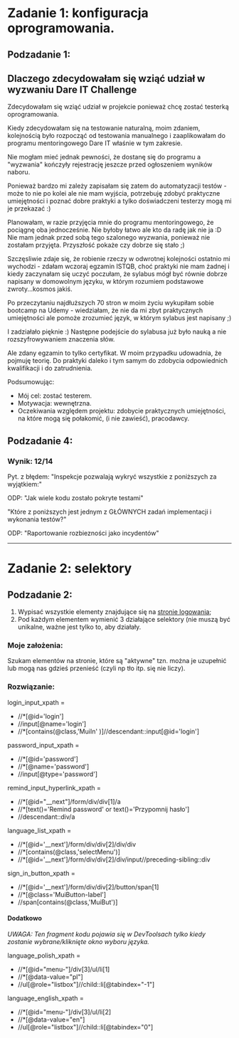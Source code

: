
# Zadanie 1: konfiguracja oprogramowania.

## Podzadanie 1:
## Dlaczego zdecydowałam się wziąć udział w wyzwaniu Dare IT Challenge


Zdecydowałam się wziąć udział w projekcie ponieważ chcę zostać testerką oprogramowania. 

Kiedy zdecydowałam się na testowanie naturalną, moim zdaniem, kolejnością było rozpocząć od  testowania manualnego i zaaplikowałam do programu mentoringowego Dare IT właśnie w tym zakresie. 

Nie mogłam mieć jednak pewności, że dostanę się do programu a "wyzwania" kończyły rejestrację jeszcze przed ogłoszeniem wyników naboru. 

Ponieważ bardzo mi zależy zapisałam się zatem do automatyzacji testów - może to nie po kolei ale nie mam wyjścia, potrzebuję zdobyć praktyczne umiejętności i poznać dobre praktyki a tylko doświadczeni testerzy mogą mi je przekazać :)

Planowałam, w razie przyjęcia mnie do programu mentoringowego, że pociągnę oba jednocześnie. Nie byłoby łatwo ale kto da radę jak nie ja :D 
Nie mam jednak przed sobą tego szalonego wyzwania, ponieważ nie zostałam przyjęta. Przyszłość pokaże czy dobrze się stało ;)  

Szczęsliwie zdaje się, że robienie rzeczy w odwrotnej kolejności ostatnio mi wychodzi - zdałam wczoraj egzamin ISTQB,
choć praktyki nie mam żadnej i kiedy zaczynałam się uczyć poczułam, że sylabus mógł być równie dobrze napisany w domowolnym 
języku, w którym rozumiem podstawowe zwroty...kosmos jakiś.

Po przeczytaniu najdłuższych 70 stron w moim życiu wykupiłam sobie bootcamp na Udemy - wiedziałam, że nie da mi zbyt praktycznych umiejętności ale pomoże zrozumieć język, w którym sylabus jest napisany ;) 

I zadziałało pięknie :) Następne podejście do sylabusa już było nauką a nie rozszyfrowywaniem znaczenia słów.

Ale zdany egzamin to tylko certyfikat. W moim przypadku udowadnia, 
że pojmuję teorię. 
Do praktyki daleko i tym samym do zdobycia odpowiednich kwalifikacji i do zatrudnienia.

Podsumowując:
- Mój cel: zostać testerem.
- Motywacja: wewnętrzna.
- Oczekiwania względem projektu: zdobycie praktycznych umiejętności, na które mogą się połakomić, (i nie zawieść),  pracodawcy.

## Podzadanie 4:

### Wynik: 12/14

Pyt. z błędem:
"Inspekcje pozwalają wykryć wszystkie z poniższych za wyjątkiem:"

ODP: "Jak wiele kodu zostało pokryte testami"

"Które z poniższych jest jednym z GŁÓWNYCH zadań implementacji i wykonania testów?"

ODP: "Raportowanie rozbiezności jako incydentów"



***

# Zadanie 2: selektory

## Podzadanie 2:

1. Wypisać wszystkie elementy znajdujące się na [stronie logowania](https://scouts-test.futbolkolektyw.pl/en/login?redirected=true);
2. Pod każdym elementem wymienić 3 działające selektory (nie muszą być unikalne, ważne jest tylko to, aby działały.

### Moje założenia:
Szukam elementów na stronie, które są "aktywne" tzn. można je uzupełnić lub mogą nas gdzieś przenieść
  (czyli np tło itp. się nie liczy).

### Rozwiązanie:

login_input_xpath =

* //*[@id='login']
* //input[@name='login']
* //*[contains(@class,'MuiIn' )]//descendant::input[@id='login']

password_input_xpath =

* //*[@id='password']
* //*[@name='password']
* //input[@type='password']

remind_input_hyperlink_xpath =

* //*[@id="__next"]/form/div/div[1]/a
* //*[text()='Remind password' or text()='Przypomnij hasło']
* //descendant::div/a

language_list_xpath =
* //*[@id='__next']/form/div/div[2]/div/div
* //*[contains(@class,'selectMenu')]
* //*[@id='__next']/form/div/div[2]/div/input//preceding-sibling::div

sign_in_button_xpath =

* //*[@id='__next']/form/div/div[2]/button/span[1]
* //*[@class='MuiButton-label']
* //span[contains(@class,'MuiBut')]

#### Dodatkowo
_UWAGA: Ten fragment kodu 
pojawia się w DevToolsach tylko kiedy zostanie 
wybrane/kliknięte okno wyboru języka._


language_polish_xpath =

* //*[@id="menu-"]/div[3]/ul/li[1]
* //*[@data-value="pl"]
* //ul[@role="listbox"]//child::li[@tabindex="-1"]

language_english_xpath =
* //*[@id="menu-"]/div[3]/ul/li[2]
* //*[@data-value="en"]
* //ul[@role="listbox"]//child::li[@tabindex="0"]
